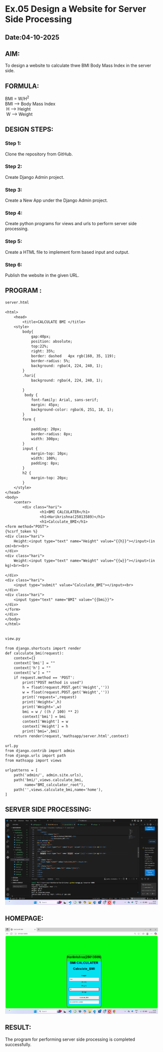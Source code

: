# Ex.05 Design a Website for Server Side Processing
## Date:04-10-2025

## AIM:
 To design a website to calculate thwe BMI Body Mass Index in the server side. 


## FORMULA:
BMI = W/H<sup>2</sup>
<br> BMI --> Body Mass Index
<br> H --> Height
<br> W --> Weight

## DESIGN STEPS:

### Step 1:
Clone the repository from GitHub.

### Step 2:
Create Django Admin project.

### Step 3:
Create a New App under the Django Admin project.

### Step 4:
Create python programs for views and urls to perform server side processing.

### Step 5:
Create a HTML file to implement form based input and output.

### Step 6:
Publish the website in the given URL.

## PROGRAM :
```
server.html

<html>
    <head>
        <title>CALCULATE BMI </title>
    <style>
        body{
            gap:40px;
            position: absolute;
            top:22%;
            right: 35%;
            border: dashed   4px rgb(160, 35, 119);
            border-radius: 5%;
            background: rgba(4, 224, 240, 1);
        }
        .hari{
            background: rgba(4, 224, 240, 1);

        }
         body {
            font-family: Arial, sans-serif;
            margin: 45px;
            background-color: rgba(6, 251, 18, 1);
        }
        form {

            padding: 20px;
            border-radius: 8px;
            width: 300px;
        }
        input {
            margin-top: 10px;
            width: 100%;
            padding: 8px;
        }
        h2 {
            margin-top: 20px;
        }
    </style>
</head>
<body>
    <center>
        <div class="hari">
                <h1>BMI CALCULATER</h1>
                <h1>Harikrishna(25013589)</h1>
                <h1>Calculate_BMI</h1> 
<form method="POST">
{%csrf_token %}
<div class="hari"> 
    Height:<input type="text" name="Height" value="{{h}}"></input>(in cm)<br><br> 
</div> 
<div class="hari"> 
    Weight:<input type="text" name="Weight" value="{{w}}"></input>(in kg)<br><br>

</div> 
<div class="hari"> 
    <input type="submit" value="Calculate_BMI"></input><br> 
</div> 
<div class="hari"> 
    <input type="text" name="BMI" value="{{bmi}}">
</div>
</form>
</div>
</body>
</html>


view.py

from django.shortcuts import render 
def calculate_bmi(request): 
    context={} 
    context['bmi'] = "" 
    context['h'] = "" 
    context['w'] = "" 
    if request.method == 'POST': 
        print("POST method is used")
        h = float(request.POST.get('Height',''))
        w = float(request.POST.get('Weight',''))
        print('request=',request) 
        print('Height=',h) 
        print('Weight=',w) 
        bmi = w / ((h / 100) ** 2)
        context['bmi'] = bmi 
        context['Weight'] = w
        context['Height'] = h 
        print('bmi=',bmi) 
    return render(request,'mathsapp/server.html',context)

url.py
from django.contrib import admin
from django.urls import path
from mathsapp import views

urlpatterns = [
    path('admin/', admin.site.urls),
    path('bmi/',views.calculate_bmi,
         name="BMI_calculator_root"),
    path('',views.calculate_bmi,name='home'),
]
```


## SERVER SIDE PROCESSING:
![alt text](image.png)

## HOMEPAGE:
![alt text](image-1.png)

## RESULT:
The program for performing server side processing is completed successfully.

